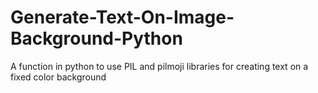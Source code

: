 # Generate-Text-On-Image-Background-Python
A function in python to use PIL and pilmoji libraries for creating text on a fixed color background
